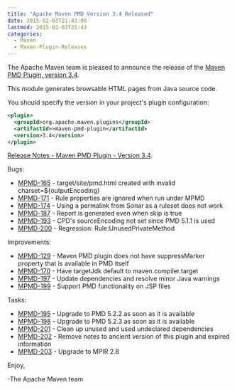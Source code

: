 ```yaml
---
title: "Apache Maven PMD Version 3.4 Released"
date: 2015-02-03T21:43:00
lastmod: 2015-02-03T21:43
categories:
  - Maven
  - Maven-Plugin-Releases
---
```

The Apache Maven team is pleased to announce the release of the 
[Maven PMD Plugin, version 3.4](http://maven.apache.org/plugins/maven-pmd-plugin/).

This module generates browsable HTML pages from Java source code.

You should specify the version in your project's plugin configuration:

```xml
<plugin>
  <groupId>org.apache.maven.plugins</groupId>
  <artifactId>>maven-pmd-plugin</artifactId>
  <version>3.4</version>
</plugin>
```

<!-- more -->

[Release Notes - Maven PMD Plugin - Version 3.4](http://jira.codehaus.org/secure/ReleaseNote.jspa?projectId=11140&version=20775).

Bugs:

 * [MPMD-165](https://issues.apache.org/jira/browse/MPMD-165) - target/site/pmd.html created with invalid charset=${outputEncoding}
 * [MPMD-171](https://issues.apache.org/jira/browse/MPMD-171) - Rule properties are ignored when run under MPMD
 * [MPMD-174](https://issues.apache.org/jira/browse/MPMD-174) - Using a permalink from Sonar as a ruleset does not work
 * [MPMD-187](https://issues.apache.org/jira/browse/MPMD-187) - Report is generated even when skip is true
 * [MPMD-193](https://issues.apache.org/jira/browse/MPMD-193) - CPD's sourceEncoding not set since PMD 5.1.1 is used
 * [MPMD-200](https://issues.apache.org/jira/browse/MPMD-200) - Regression: Rule:UnusedPrivateMethod

Improvements:

 * [MPMD-129](https://issues.apache.org/jira/browse/MPMD-129) - Maven PMD plugin does not have suppressMarker property that is available in PMD itself
 * [MPMD-170](https://issues.apache.org/jira/browse/MPMD-170) - Have targetJdk default to maven.compiler.target
 * [MPMD-197](https://issues.apache.org/jira/browse/MPMD-197) - Update dependencies and resolve minor Java warnings
 * [MPMD-199](https://issues.apache.org/jira/browse/MPMD-199) - Support PMD functionality on JSP files

Tasks:

 * [MPMD-195](https://issues.apache.org/jira/browse/MPMD-195) - Upgrade to PMD 5.2.2 as soon as it is available
 * [MPMD-198](https://issues.apache.org/jira/browse/MPMD-198) - Upgrade to PMD 5.2.3 as soon as it is available
 * [MPMD-201](https://issues.apache.org/jira/browse/MPMD-201) - Clean up unused and used undeclared dependencies
 * [MPMD-202](https://issues.apache.org/jira/browse/MPMD-202) - Remove notes to ancient version of this plugin and expired information
 * [MPMD-203](https://issues.apache.org/jira/browse/MPMD-203) - Upgrade to MPIR 2.8

Enjoy,

-The Apache Maven team 
